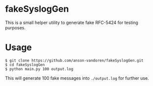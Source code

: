 # fakeSyslogGen

This is a small helper utility to generate fake RFC-5424 for testing purposes.

# Usage

```
$ git clone https://github.com/anson-vandoren/fakeSyslogGen.git
$ cd fakeSyslogGen
$ python main.py 100 output.log
```

This will generate 100 fake messages into `./output.log` for further use.
